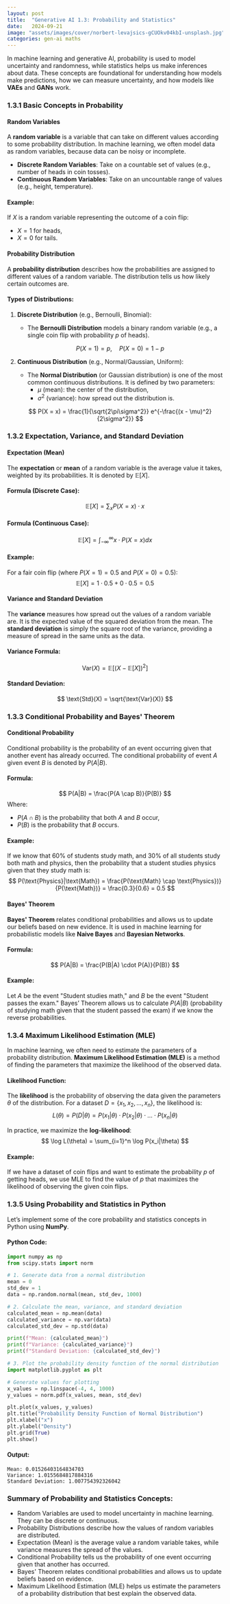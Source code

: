 ```yaml
---
layout: post
title:  "Generative AI 1.3: Probability and Statistics"
date:   2024-09-21
image: "assets/images/cover/norbert-levajsics-gCUOkv04kbI-unsplash.jpg"
categories: gen-ai maths
---
```


In machine learning and generative AI, probability is used to model uncertainty and randomness, while statistics helps us make inferences about data. These concepts are foundational for understanding how models make predictions, how we can measure uncertainty, and how models like **VAEs** and **GANs** work.

### **1.3.1 Basic Concepts in Probability**

#### **Random Variables**

A **random variable** is a variable that can take on different values according to some probability distribution. In machine learning, we often model data as random variables, because data can be noisy or incomplete.

- **Discrete Random Variables**: Take on a countable set of values (e.g., number of heads in coin tosses).
- **Continuous Random Variables**: Take on an uncountable range of values (e.g., height, temperature).

#### **Example**:
If $X$ is a random variable representing the outcome of a coin flip:
- $X = 1$ for heads,
- $X = 0$ for tails.

#### **Probability Distribution**

A **probability distribution** describes how the probabilities are assigned to different values of a random variable. The distribution tells us how likely certain outcomes are.

#### **Types of Distributions**:

1. **Discrete Distribution** (e.g., Bernoulli, Binomial):
   - The **Bernoulli Distribution** models a binary random variable (e.g., a single coin flip with probability $p$ of heads).

   $$
   P(X = 1) = p, \quad P(X = 0) = 1 - p
   $$

2. **Continuous Distribution** (e.g., Normal/Gaussian, Uniform):
   - The **Normal Distribution** (or Gaussian distribution) is one of the most common continuous distributions. It is defined by two parameters:
     - $\mu$ (mean): the center of the distribution,
     - $\sigma^2$ (variance): how spread out the distribution is.

   $$
   P(X = x) = \frac{1}{\sqrt{2\pi\sigma^2}} e^{-\frac{(x - \mu)^2}{2\sigma^2}}
   $$

### **1.3.2 Expectation, Variance, and Standard Deviation**

#### **Expectation (Mean)**

The **expectation** or **mean** of a random variable is the average value it takes, weighted by its probabilities. It is denoted by $\mathbb{E}[X]$.

#### **Formula (Discrete Case)**:
$$
\mathbb{E}[X] = \sum_x P(X = x) \cdot x
$$

#### **Formula (Continuous Case)**:
$$
\mathbb{E}[X] = \int_{-\infty}^{\infty} x \cdot P(X = x) dx
$$

#### **Example**:
For a fair coin flip (where $P(X = 1) = 0.5$ and $P(X = 0) = 0.5$):
$$
\mathbb{E}[X] = 1 \cdot 0.5 + 0 \cdot 0.5 = 0.5
$$

#### **Variance and Standard Deviation**

The **variance** measures how spread out the values of a random variable are. It is the expected value of the squared deviation from the mean. The **standard deviation** is simply the square root of the variance, providing a measure of spread in the same units as the data.

#### **Variance Formula**:
$$
\text{Var}(X) = \mathbb{E}[(X - \mathbb{E}[X])^2]
$$

#### **Standard Deviation**:
$$
\text{Std}(X) = \sqrt{\text{Var}(X)}
$$

### **1.3.3 Conditional Probability and Bayes' Theorem**

#### **Conditional Probability**

Conditional probability is the probability of an event occurring given that another event has already occurred. The conditional probability of event $A$ given event $B$ is denoted by $P(A|B)$.

#### **Formula**:
$$
P(A|B) = \frac{P(A \cap B)}{P(B)}
$$
Where:
- $P(A \cap B)$ is the probability that both $A$ and $B$ occur,
- $P(B)$ is the probability that $B$ occurs.

#### **Example**:
If we know that 60% of students study math, and 30% of all students study both math and physics, then the probability that a student studies physics given that they study math is:
$$
P(\text{Physics}|\text{Math}) = \frac{P(\text{Math} \cap \text{Physics})}{P(\text{Math})} = \frac{0.3}{0.6} = 0.5
$$

#### **Bayes' Theorem**

**Bayes' Theorem** relates conditional probabilities and allows us to update our beliefs based on new evidence. It is used in machine learning for probabilistic models like **Naive Bayes** and **Bayesian Networks**.

#### **Formula**:
$$
P(A|B) = \frac{P(B|A) \cdot P(A)}{P(B)}
$$

#### **Example**:
Let $A$ be the event "Student studies math," and $B$ be the event "Student passes the exam." Bayes’ Theorem allows us to calculate $P(A|B)$ (probability of studying math given that the student passed the exam) if we know the reverse probabilities.

### **1.3.4 Maximum Likelihood Estimation (MLE)**

In machine learning, we often need to estimate the parameters of a probability distribution. **Maximum Likelihood Estimation (MLE)** is a method of finding the parameters that maximize the likelihood of the observed data.

#### **Likelihood Function**:
The **likelihood** is the probability of observing the data given the parameters $\theta$ of the distribution. For a dataset $D = \{x_1, x_2, \dots, x_n\}$, the likelihood is:
$$
L(\theta) = P(D|\theta) = P(x_1|\theta) \cdot P(x_2|\theta) \cdot \dots \cdot P(x_n|\theta)
$$

In practice, we maximize the **log-likelihood**:
$$
\log L(\theta) = \sum_{i=1}^n \log P(x_i|\theta)
$$

#### **Example**:
If we have a dataset of coin flips and want to estimate the probability $p$ of getting heads, we use MLE to find the value of $p$ that maximizes the likelihood of observing the given coin flips.

### **1.3.5 Using Probability and Statistics in Python**

Let’s implement some of the core probability and statistics concepts in Python using **NumPy**.

#### **Python Code**:

```python
import numpy as np
from scipy.stats import norm

# 1. Generate data from a normal distribution
mean = 0
std_dev = 1
data = np.random.normal(mean, std_dev, 1000)

# 2. Calculate the mean, variance, and standard deviation
calculated_mean = np.mean(data)
calculated_variance = np.var(data)
calculated_std_dev = np.std(data)

print(f"Mean: {calculated_mean}")
print(f"Variance: {calculated_variance}")
print(f"Standard Deviation: {calculated_std_dev}")

# 3. Plot the probability density function of the normal distribution
import matplotlib.pyplot as plt

# Generate values for plotting
x_values = np.linspace(-4, 4, 1000)
y_values = norm.pdf(x_values, mean, std_dev)

plt.plot(x_values, y_values)
plt.title("Probability Density Function of Normal Distribution")
plt.xlabel("x")
plt.ylabel("Density")
plt.grid(True)
plt.show()
```

#### **Output**:
```
Mean: 0.01526403164834703
Variance: 1.0155684817884316
Standard Deviation: 1.007754392326042
```

### **Summary of Probability and Statistics Concepts**:
- Random Variables are used to model uncertainty in machine learning. They can be discrete or continuous.
- Probability Distributions describe how the values of random variables are distributed.
- Expectation (Mean) is the average value a random variable takes, while variance measures the spread of the values.
- Conditional Probability tells us the probability of one event occurring given that another has occurred.
- Bayes' Theorem relates conditional probabilities and allows us to update beliefs based on evidence.
- Maximum Likelihood Estimation (MLE) helps us estimate the parameters of a probability distribution that best explain the observed data.